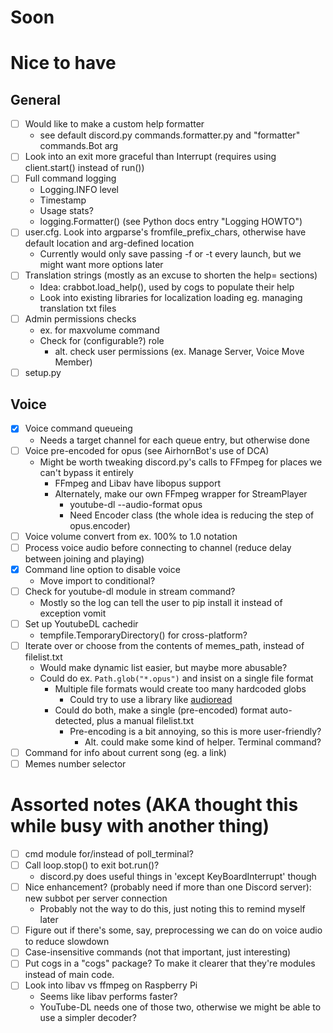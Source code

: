 # Soon

# Nice to have

## General
- [ ] Would like to make a custom help formatter
    - see default discord.py commands.formatter.py and "formatter" commands.Bot arg
- [ ] Look into an exit more graceful than Interrupt (requires using client.start() instead of run())
- [ ] Full command logging
    - Logging.INFO level
    - Timestamp
    - Usage stats?
    - logging.Formatter() (see Python docs entry "Logging HOWTO")
- [ ] user.cfg. Look into argparse's fromfile_prefix_chars, otherwise have default location and arg-defined location
    - Currently would only save passing -f or -t every launch, but we might want more options later
- [ ] Translation strings (mostly as an excuse to shorten the help= sections)
    - Idea: crabbot.load_help(), used by cogs to populate their help
    - Look into existing libraries for localization loading eg. managing translation txt files
- [ ] Admin permissions checks
    - ex. for maxvolume command
    - Check for (configurable?) role
        - alt. check user permissions (ex. Manage Server, Voice Move Member)
- [ ] setup.py

## Voice
- [x] Voice command queueing
    - Needs a target channel for each queue entry, but otherwise done
- [ ] Voice pre-encoded for opus (see AirhornBot's use of DCA)
    - Might be worth tweaking discord.py's calls to FFmpeg for places we can't bypass it entirely
        - FFmpeg and Libav have libopus support
        - Alternately, make our own FFmpeg wrapper for StreamPlayer
            - youtube-dl --audio-format opus
            - Need Encoder class (the whole idea is reducing the step of opus.encoder)
- [ ] Voice volume convert from ex. 100% to 1.0 notation
- [ ] Process voice audio before connecting to channel (reduce delay between joining and playing)
- [x] Command line option to disable voice
    - Move import to conditional?
- [ ] Check for youtube-dl module in stream command?
    - Mostly so the log can tell the user to pip install it instead of exception vomit
- [ ] Set up YoutubeDL cachedir
    - tempfile.TemporaryDirectory() for cross-platform?
- [ ] Iterate over or choose from the contents of memes_path, instead of filelist.txt
    - Would make dynamic list easier, but maybe more abusable?
    - Could do ex. `Path.glob("*.opus")` and insist on a single file format
        - Multiple file formats would create too many hardcoded globs
            - Could try to use a library like [audioread](https://pypi.python.org/pypi/audioread)
        - Could do both, make a single (pre-encoded) format auto-detected, plus a manual filelist.txt
            - Pre-encoding is a bit annoying, so this is more user-friendly?
                - Alt. could make some kind of helper. Terminal command?
- [ ] Command for info about current song (eg. a link)
- [ ] Memes number selector

# Assorted notes (AKA thought this while busy with another thing)
- [ ] cmd module for/instead of poll_terminal?
- [ ] Call loop.stop() to exit bot.run()?
    - discord.py does useful things in 'except KeyBoardInterrupt' though
- [ ] Nice enhancement? (probably need if more than one Discord server): new subbot per server connection
    - Probably not the way to do this, just noting this to remind myself later
- [ ] Figure out if there's some, say, preprocessing we can do on voice audio to reduce slowdown
- [ ] Case-insensitive commands (not that important, just interesting)
- [ ] Put cogs in a "cogs" package? To make it clearer that they're modules instead of main code.
- [ ] Look into libav vs ffmpeg on Raspberry Pi
    - Seems like libav performs faster?
    - YouTube-DL needs one of those two, otherwise we might be able to use a simpler decoder?
